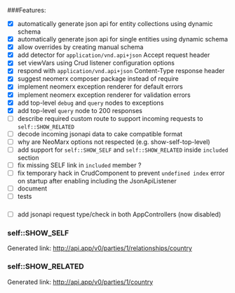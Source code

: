 ###Features:

- [X] automatically generate json api for entity collections using dynamic schema
- [X] automatically generate json api for single entities using dynamic schema
- [X] allow overrides by creating manual schema
- [X] add detector for `application/vnd.api+json` Accept request header 
- [X] set viewVars using Crud listener configuration options
- [X] respond with `application/vnd.api+json` Content-Type response header
- [X] suggest neomerx composer package instead of require
- [X] implement neomerx exception renderer for default errors
- [X] implement neomerx exception renderer for validation errors
- [X] add top-level `debug` and `query` nodes to exceptions
- [X] add top-level `query` node to 200 responses
- [ ] describe required custom route to support incoming requests to `self::SHOW_RELATED`
- [ ] decode incoming jsonapi data to cake compatible format
- [ ] why are NeoMarx options not respected (e.g. show-self-top-level)
- [ ] add support for `self::SHOW_SELF` and `self::SHOW_RELATED` inside `included` section
- [ ] fix missing SELF link in `included` member ?
- [ ] fix temporary hack in CrudComponent to prevent `undefined index` error on startup after enabling including the JsonApiListener
- [ ] document
- [ ] tests

###

- [ ] add jsonapi request type/check in both AppControllers (now disabled)



### self::SHOW_SELF

Generated link: http://api.app/v0/parties/1/relationships/country

### self::SHOW_RELATED

Generated link: http://api.app/v0/parties/1/country

